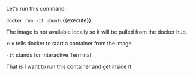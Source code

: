 Let's run this command:

`docker run -it ubuntu`{{execute}}

The image is not available locally so it will be pulled from the docker hub.

`run` tells docker to start a container from the image

`-it` stands for Interactive Terminal

That is I want to run this container and get inside it
